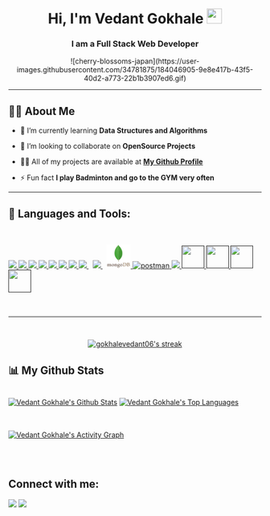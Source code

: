<!-- <a href="#"><img width="100%" height="auto" src="" height="175px"/></a> -->

<h1 align="center">Hi, I'm Vedant Gokhale <img src="https://raw.githubusercontent.com/MartinHeinz/MartinHeinz/master/wave.gif" height="30px" width="30px" ></h1>
<h3 align="center">I am a Full Stack Web Developer</h3>

<p align="center" >
![cherry-blossoms-japan](https://user-images.githubusercontent.com/34781875/184046905-9e8e417b-43f5-40d2-a773-22b1b3907ed6.gif)
</p>

<hr>

## 🙋‍♂️ About Me

<!-- - 🔭 I’m currently working on **[Covid-19 Tracker](https://covid-19-tracker-e4bda.web.app/)** -->

- 🌱 I’m currently learning **Data Structures and Algorithms**

- 👯 I’m looking to collaborate on **OpenSource Projects**

- 👨‍💻 All of my projects are available at **[My Github Profile](https://github.com/gokhalevedant06)**

<!-- - 📫 How to reach me **gokhalevedant06@gmail.com** -->

- ⚡ Fun fact **I play Badminton and go to the GYM very often**
<hr>

## 🚀 Languages and Tools:
<br>

<p align="left"> 
    <a href="https://www.java.com" target="_blank"> <img src="https://img.icons8.com/color/48/000000/java-coffee-cup-logo.png"/> </a>
    <a href="https://reactjs.org/" target="_blank"> <img src="https://img.icons8.com/color/48/000000/react-native.png"/> </a>
    <a href="https://developer.mozilla.org/en-US/docs/Web/JavaScript" target="_blank"> <img src="https://img.icons8.com/color/48/000000/javascript.png"/> </a> 
    <a href="https://www.w3.org/html/" target="_blank"> <img src="https://img.icons8.com/color/48/000000/html-5.png"/> </a> 
    <a href="https://www.w3schools.com/css/" target="_blank"> <img src="https://img.icons8.com/color/48/000000/css3.png"/> </a> 
    <a href="https://getbootstrap.com" target="_blank"> <img src="https://img.icons8.com/color/48/000000/bootstrap.png"/> </a> 
    <a href="https://www.python.org" target="_blank"> <img src="https://img.icons8.com/color/48/000000/python.png"/> </a> 
    <a style="padding-right:8px;" href="https://nodejs.org" target="_blank"> <img src="https://img.icons8.com/color/48/000000/nodejs.png"/> </a> 
    <a style="padding-right:8px;" href="https://www.mysql.com/" target="_blank"> <img src="https://img.icons8.com/fluent/50/000000/mysql-logo.png"/> </a>
    <a href="https://www.mongodb.com/" target="_blank"> <img src="https://raw.githubusercontent.com/devicons/devicon/master/icons/mongodb/mongodb-original-wordmark.svg" alt="mongodb" width="48" height="48"/> </a>  
    <a href="https://postman.com" target="_blank"> <img src="https://www.vectorlogo.zone/logos/getpostman/getpostman-icon.svg" alt="postman" width="45" height="45"/> </a>   
    <a href="https://git-scm.com/" target="_blank"> <img src="https://img.icons8.com/color/48/000000/git.png"/> </a> 
    <a href="" target="_blank"> <img src="https://img.icons8.com/color/48/000000/c-plus-plus-logo.png" width="45" height="45"/> </a> 
    <a href="" target="_blank"><img src="https://img.icons8.com/color/48/000000/c-programming.png" width="45" height="45"/> </a> 
    <a href="" target="_blank"><img src="https://img.icons8.com/color/48/000000/postgreesql.png" width="45" height="45"/> </a> 
    <a href="" target="_blank"><img src="https://img.icons8.com/color/50/000000/django.png" width="45" height="45"/> </a> 

</p>

<!-- [![React Badge](https://img.shields.io/badge/-React-61DBFB?style=for-the-badge&labelColor=black&logo=react&logoColor=61DBFB)](#)  [![Javascript Badge](https://img.shields.io/badge/-Javascript-F0DB4F?style=for-the-badge&labelColor=black&logo=javascript&logoColor=F0DB4F)](#) [![Typescript Badge](https://img.shields.io/badge/-Typescript-007acc?style=for-the-badge&labelColor=black&logo=typescript&logoColor=007acc)](#) [![Nodejs Badge](https://img.shields.io/badge/-Nodejs-3C873A?style=for-the-badge&labelColor=black&logo=node.js&logoColor=3C873A)](#) [![GraphQL Badge](https://img.shields.io/badge/-GraphQl-e535ab?style=for-the-badge&labelColor=black&logo=node.js&logoColor=e535ab)](#) -->
<br/>
<hr>
<br>
<p align="center">
    <a href="https://github.com/gokhalevedant06/github-readme-streak-stats">
        <img title="🔥 Get streak stats for your profile at git.io/streak-stats" alt="gokhalevedant06's streak" src="https://github-readme-streak-stats.herokuapp.com/?user=gokhalevedant06&theme=black-ice&hide_border=true&stroke=0000&background=060A0CD0"/>
    </a>
</p>

## 📊 My Github Stats

  <br/>
    <a href="https://github.com/gokhalevedant06/github-readme-stats"><img alt="Vedant Gokhale's Github Stats" src="https://github-readme-stats.vercel.app/api?username=gokhalevedant06&show_icons=true&count_private=true&theme=react&hide_border=true&bg_color=0D1117" /></a>
  <a href="https://github.com/gokhalevedant06/github-readme-stats"><img alt="Vedant Gokhale's Top Languages" src="https://github-readme-stats.vercel.app/api/top-langs/?username=gokhalevedant06&langs_count=8&count_private=true&layout=compact&theme=react&hide_border=true&bg_color=0D1117" /></a>
  <br/>



<br/>
<br/>

<a href="https://github.com/gokhalevedant06/github-readme-activity-graph"><img alt="Vedant Gokhale's Activity Graph" src="https://activity-graph.herokuapp.com/graph?username=gokhalevedant06&bg_color=0D1117&color=5BCDEC&line=5BCDEC&point=FFFFFF&hide_border=true" /></a>

<br/>
<br/>

## Connect with me:
<p align="left">

<a href = "https://www.linkedin.com/in/vedant-gokhale/"><img src="https://img.icons8.com/fluent/48/000000/linkedin.png"/></a>
<a href = "https://www.instagram.com/gokhalevedant06/"><img src="https://img.icons8.com/fluent/48/000000/instagram-new.png"/></a>


</p>
